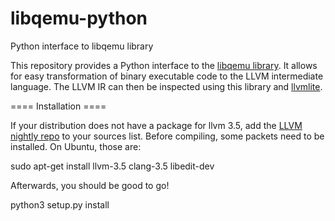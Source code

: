 # libqemu-python
Python interface to libqemu library

This repository provides a Python interface to the [libqemu library](https://github.com/zaddach/libqemu). 
It allows for easy transformation of binary executable code to the LLVM intermediate language.
The LLVM IR can then be inspected using this library and [llvmlite](https://github.com/numba/llvmlite).

==== Installation ====

If your distribution does not have a package for llvm 3.5, add the [LLVM nightly repo](http://llvm.org/apt/) to your sources list.
Before compiling, some packets need to be installed. On Ubuntu, those are:

  sudo apt-get install llvm-3.5 clang-3.5 libedit-dev

Afterwards, you should be good to go!

  python3 setup.py install



